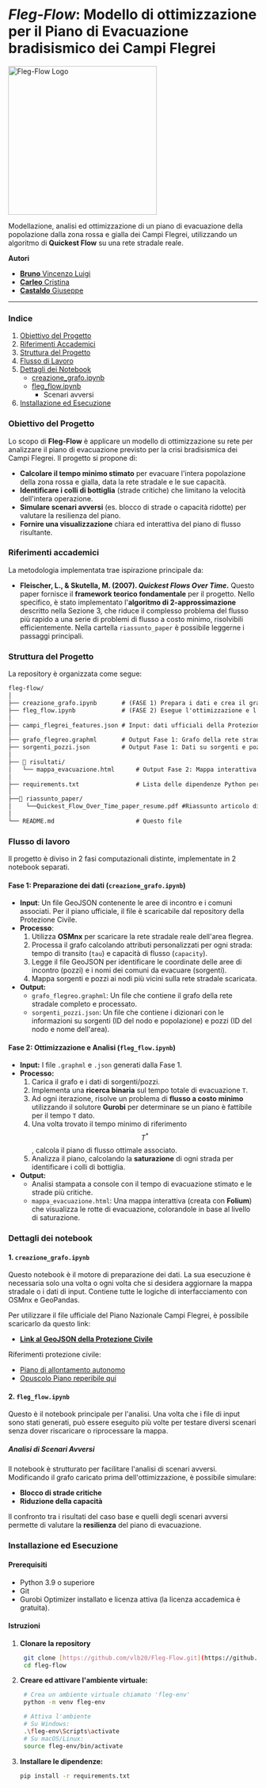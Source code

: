 # *Fleg-Flow*: Modello di ottimizzazione per il Piano di Evacuazione bradisismico dei Campi Flegrei
<img src="https://github.com/user-attachments/assets/751c98e6-170e-4104-9f91-acc6fd844d9e" width="300" alt="Fleg-Flow Logo">


Modellazione, analisi ed ottimizzazione di un piano di evacuazione della popolazione dalla zona rossa e gialla dei Campi Flegrei, utilizzando un algoritmo di **Quickest Flow** su una rete stradale reale.

**Autori**
- [**Bruno** Vincenzo Luigi](https://github.com/vlb20)
- [**Carleo** Cristina](https://github.com/iris-cmd22)
- [**Castaldo** Giuseppe](https://github.com/Giuleppe09)

---

### Indice
1.  [Obiettivo del Progetto](#obiettivo-del-progetto)
2.  [Riferimenti Accademici](#riferimenti-accademici)
3.  [Struttura del Progetto](#struttura-del-progetto)
4.  [Flusso di Lavoro](#flusso-di-lavoro)
5.  [Dettagli dei Notebook](#dettagli-dei-notebook)
    - [creazione_grafo.ipynb](#1--creazione_grafoipynb)
    - [fleg_flow.ipynb](#2--fleg_flowipynb)
        - Scenari avversi
6.  [Installazione ed Esecuzione](#installazione-ed-esecuzione)

### Obiettivo del Progetto

Lo scopo di **Fleg-Flow** è applicare un modello di ottimizzazione su rete per analizzare il piano di evacuazione previsto per la crisi bradisismica dei Campi Flegrei. Il progetto si propone di:
- **Calcolare il tempo minimo stimato** per evacuare l'intera popolazione della zona rossa e gialla, data la rete stradale e le sue capacità.
- **Identificare i colli di bottiglia** (strade critiche) che limitano la velocità dell'intera operazione.
- **Simulare scenari avversi** (es. blocco di strade o capacità ridotte) per valutare la resilienza del piano.
- **Fornire una visualizzazione** chiara ed interattiva del piano di flusso risultante.

### Riferimenti accademici

La metodologia implementata trae ispirazione principale da:
- **Fleischer, L., & Skutella, M. (2007). *Quickest Flows Over Time*.**
    Questo paper fornisce il **framework teorico fondamentale** per il progetto. Nello specifico, è stato implementato l'**algoritmo di 2-approssimazione** descritto nella Sezione 3, che riduce il complesso problema del flusso più rapido a una serie di problemi di flusso a costo minimo, risolvibili efficientemente. Nella cartella `riassunto_paper` è possibile leggerne i passaggi principali. 

### Struttura del Progetto

La repository è organizzata come segue:
```txt
fleg-flow/
│
├── creazione_grafo.ipynb       # (FASE 1) Prepara i dati e crea il grafo
├── fleg_flow.ipynb             # (FASE 2) Esegue l'ottimizzazione e l'analisi
│
├── campi_flegrei_features.json # Input: dati ufficiali della Protezione Civile
│
├── grafo_flegreo.graphml       # Output Fase 1: Grafo della rete stradale
├── sorgenti_pozzi.json         # Output Fase 1: Dati su sorgenti e pozzi
│
├── 📂 risultati/
│   └── mappa_evacuazione.html      # Output Fase 2: Mappa interattiva del piano
│
├── requirements.txt                # Lista delle dipendenze Python per pip
│
├──📂 riassunto_paper/
│    └──Quickest_Flow_Over_Time_paper_resume.pdf #Riassunto articolo di riferimento
│
└── README.md                       # Questo file
```

### Flusso di lavoro

Il progetto è diviso in 2 fasi computazionali distinte, implementate in 2 notebook separati.

#### **Fase 1: Preparazione dei dati (`creazione_grafo.ipynb`)**
- **Input**: Un file GeoJSON contenente le aree di incontro e i comuni associati. Per il piano ufficiale, il file è scaricabile dal repository della Protezione Civile.
- **Processo**:
  1.  Utilizza **OSMnx** per scaricare la rete stradale reale dell'area flegrea.
  2.  Processa il grafo calcolando attributi personalizzati per ogni strada: tempo di transito (`tau`) e capacità di flusso (`capacity`).
  3.  Legge il file GeoJSON per identificare le coordinate delle aree di incontro (pozzi) e i nomi dei comuni da evacuare (sorgenti).
  4.  Mappa sorgenti e pozzi ai nodi più vicini sulla rete stradale scaricata.
- **Output:**
  - `grafo_flegreo.graphml`: Un file che contiene il grafo della rete stradale completo e processato.
  - `sorgenti_pozzi.json`: Un file che contiene i dizionari con le informazioni su sorgenti (ID del nodo e popolazione) e pozzi (ID del nodo e nome dell'area).

#### **Fase 2: Ottimizzazione e Analisi (`fleg_flow.ipynb`)**
- **Input:** I file `.graphml` e `.json` generati dalla Fase 1.
- **Processo:**
  1.  Carica il grafo e i dati di sorgenti/pozzi.
  2.  Implementa una **ricerca binaria** sul tempo totale di evacuazione `T`.
  3.  Ad ogni iterazione, risolve un problema di **flusso a costo minimo** utilizzando il solutore **Gurobi** per determinare se un piano è fattibile per il tempo `T` dato.
  4.  Una volta trovato il tempo minimo di riferimento $$T^*$$, calcola il piano di flusso ottimale associato.
  5.  Analizza il piano, calcolando la **saturazione** di ogni strada per identificare i colli di bottiglia.
- **Output:**
  - Analisi stampata a console con il tempo di evacuazione stimato e le strade più critiche.
  - `mappa_evacuazione.html`: Una mappa interattiva (creata con **Folium**) che visualizza le rotte di evacuazione, colorandole in base al livello di saturazione.

### Dettagli dei notebook

#### 1. `creazione_grafo.ipynb`
Questo notebook è il motore di preparazione dei dati. La sua esecuzione è necessaria solo una volta o ogni volta che si desidera aggiornare la mappa stradale o i dati di input. Contiene tutte le logiche di interfacciamento con OSMnx e GeoPandas.

Per utilizzare il file ufficiale del Piano Nazionale Campi Flegrei, è possibile scaricarlo da questo link:
-   [**Link al GeoJSON della Protezione Civile**](https://raw.githubusercontent.com/pcm-dpc/DPC-Mappe/master/rischi/Piano%20Nazionale%20Campi%20Flegrei/campi_flegrei_features.json)

Riferimenti protezione civile:
- [Piano di allontamento autonomo](https://www.google.com/maps/d/viewer?ll=40.84059307964776%2C14.16946397439812&z=14&mid=1n_JP-PcsAYQh8K4aumG51rdpJumEjk4)
- [Opuscolo Piano reperibile qui](https://www.comune.napoli.it/piano-rischio-Campi-Flegrei)



#### 2. `fleg_flow.ipynb`
Questo è il notebook principale per l'analisi. Una volta che i file di input sono stati generati, può essere eseguito più volte per testare diversi scenari senza dover riscaricare o riprocessare la mappa.

##### Analisi di Scenari Avversi
Il notebook è strutturato per facilitare l'analisi di scenari avversi. Modificando il grafo caricato prima dell'ottimizzazione, è possibile simulare:
-   **Blocco di strade critiche**
-   **Riduzione della capacità**

Il confronto tra i risultati del caso base e quelli degli scenari avversi permette di valutare la **resilienza** del piano di evacuazione.

### Installazione ed Esecuzione

#### Prerequisiti
-   Python 3.9 o superiore
-   Git
-   Gurobi Optimizer installato e licenza attiva (la licenza accademica è gratuita).

#### Istruzioni
1. **Clonare la repository**
   ```bash
    git clone [https://github.com/vlb20/Fleg-Flow.git](https://github.com/vlb20/Fleg-Flow.git)
    cd fleg-flow
    ```

2. **Creare ed attivare l'ambiente virtuale:**
   ```bash
    # Crea un ambiente virtuale chiamato 'fleg-env'
    python -m venv fleg-env

    # Attiva l'ambiente
    # Su Windows:
    .\fleg-env\Scripts\activate
    # Su macOS/Linux:
    source fleg-env/bin/activate
    ```
3. **Installare le dipendenze:**
   ```bash
   pip install -r requirements.txt
   ```
